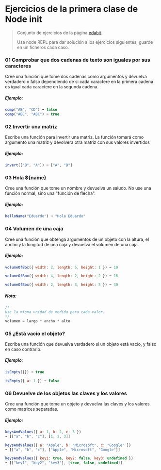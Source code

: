 # Ejercicios de la primera clase de Node init #

> Conjunto de ejercicios de la página [edabit](https://edabit.com/challenges/javascript).
>
> Usa node REPL para dar solución a los ejercicios siguientes, guarde en un ficheros cada caso.

### 01 Comprobar que dos cadenas de texto son iguales por sus caracteres ###

Cree una función que tome dos cadenas como argumentos y devuelva verdadero o falso dependiendo de si cada caractere en la primera cadena es igual cada caractere en la segunda cadena.

##### Ejemplo:
```javascript
comp("AB", "CD") ➞ false
comp("ABC", "ABC") ➞ true
```

### 02 Invertir una matriz ###

Escribe una función para invertir una matriz. La función tomará como argumento una matriz y devolvera otra matriz con sus valores invertidos

##### Ejemplo:
```javascript
invert(["B", "A"]) ➞ ["A", "B"]
```

### 03 Hola ${name} ###

Cree una función que tome un nombre y devuelva un saludo. No use una función normal, sino una "función de flecha".

##### Ejemplo:
```javascript
helloName("Eduardo") ➞ "Hola Eduardo"
```

### 04 Volumen de una caja ###

Cree una función que obtenga argumentos de un objeto con la altura, el ancho y la longitud de una caja y devuelva el volumen de una caja.

##### Ejemplo:
```javascript
volumeOfBox({ width: 2, length: 5, height: 1 }) ➞ 10

volumeOfBox({ width: 4, length: 2, height: 2 }) ➞ 16

volumeOfBox({ width: 2, length: 3, height: 5 }) ➞ 30
```

##### Nota:

```javascript
/*
Use la misma unidad de medida para cada valor.
*/
volumen = largo * ancho * alto

```

### 05 ¿Está vacío el objeto? ###

Escriba una función que devuelva verdadero si un objeto está vacío, y falso en caso contrario.

##### Ejemplo:
```javascript
isEmpty({}) ➞ true

isEmpty({ a: 1 }) ➞ false
```

### 06 Devuelve de los objetos las claves y los valores ###

Cree una función que tome un objeto y devuelva las claves y los valores como matrices separadas.

##### Ejemplo:
```javascript
keysAndValues({ a: 1, b: 2, c: 3 })
➞ [["a", "b", "c"], [1, 2, 3]]

keysAndValues({ a: "Apple", b: "Microsoft", c: "Google" })
➞ [["a", "b", "c"], ["Apple", "Microsoft", "Google"]]

keysAndValues({ key1: true, key2: false, key3: undefined })
➞ [["key1", "key2", "key3"], [true, false, undefined]]
```



